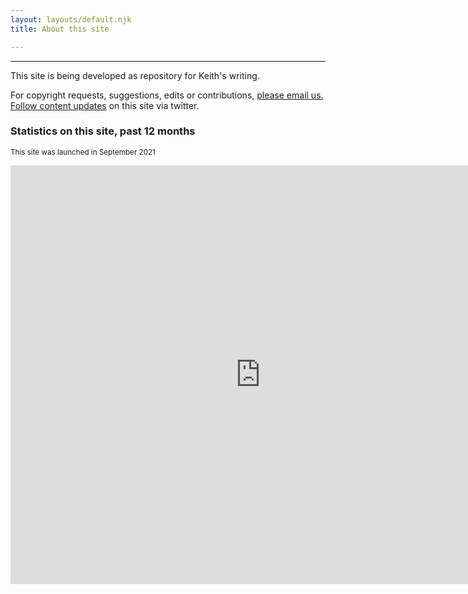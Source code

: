```yaml
---
layout: layouts/default.njk
title: About this site

---
```


<hr/><p class="lead">This site is being developed as repository for Keith's writing.</p>
<p>For copyright requests, suggestions, edits or contributions, <a href="mailto:keith@dunsta.net"> please email us. </a><br>
<a href="https://twitter.com/keith_dunstan">Follow content updates</a> on this site via twitter.

<h3>Statistics on this site, past 12 months</h3>
<p><small>This site was launched in September 2021</p> 
<div class="ratio ratio-4x3">
<iframe width="800" height="670" src="https://datastudio.google.com/embed/reporting/0ff842f5-25e8-4840-93e8-753b6b43051c/page/PWNZC" frameborder="0" style="border:0" allowfullscreen></iframe>
</div>